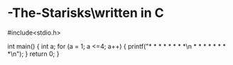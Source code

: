 # -The-Starisks\\written in C
#include<stdio.h>

int main()
{
	int a;
	for (a = 1; a <=4; a++) {
		printf("* * * * * * * *\n * * * * * * * *\n");
	}
	return 0;
}
